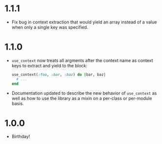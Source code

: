 # 1.1.1
* Fix bug in context extraction that would yield an array instead of a value when only a single key was specified.

# 1.1.0
* `use_context` now treats all argments after the context name as context keys to extract and yield to the block:
    ```ruby
    use_context(:foo, :bar, :baz) do |bar, baz|
      # ...
    end
    ```
* Documentation updated to describe the new behavior of `use_context` as well as how to use the library as a mixin on a per-class or per-module basis.

# 1.0.0
* Birthday!
